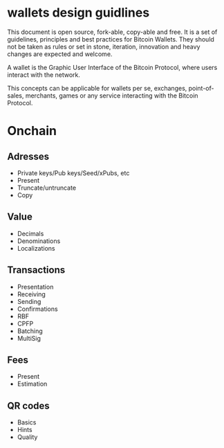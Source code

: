 # wallets design guidlines
This document is open source, fork-able, copy-able and free. It is a set of guidelines, principles and best practices for Bitcoin Wallets. They should not be taken as rules or set in stone, iteration, innovation and heavy changes are expected and welcome.

A wallet is the Graphic User Interface of the Bitcoin Protocol, where users interact with the network. 

This concepts can be applicable for wallets per se, exchanges, point-of-sales, merchants, games or any service interacting with the Bitcoin Protocol.

# Onchain

## Adresses

- Private keys/Pub keys/Seed/xPubs, etc
- Present
- Truncate/untruncate
- Copy

## Value

- Decimals
- Denominations
- Localizations

## Transactions

- Presentation
- Receiving
- Sending
- Confirmations
- RBF
- CPFP
- Batching
- MultiSig

## Fees

- Present
- Estimation

## QR codes

- Basics
- Hints
- Quality
